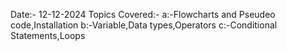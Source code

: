 Date:- 12-12-2024
Topics Covered:-
a:-Flowcharts and Pseudeo code,Installation
b:-Variable,Data types,Operators
c:-Conditional Statements,Loops

